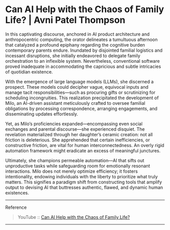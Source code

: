 # Can AI Help with the Chaos of Family Life? | Avni Patel Thompson

In this captivating discourse, anchored in AI product architecture and anthropocentric computing, the orator delineates a tumultuous afternoon that catalyzed a profound epiphany regarding the cognitive burden contemporary parents endure. Inundated by disjointed familial logistics and incessant disruptions, she initially endeavored to delegate family orchestration to an inflexible system. Nevertheless, conventional software proved inadequate in accommodating the capricious and subtle intricacies of quotidian existence.

With the emergence of large language models (LLMs), she discerned a prospect. These models could decipher vague, equivocal inputs and manage tacit responsibilities—such as procuring gifts or scrutinizing for scheduling incongruities. This realization precipitated the development of Milo, an AI-driven assistant meticulously crafted to oversee familial obligations by processing correspondence, arranging engagements, and disseminating updates effortlessly.

Yet, as Milo’s proficiencies expanded—encompassing even social exchanges and parental discourse—she experienced disquiet. The revelation materialized through her daughter’s ceramic creation: not all friction is deleterious. She apprehended that certain inefficiencies, or constructive friction, are vital for human interconnectedness. An overly rigid automation framework might eradicate an excess of meaningful junctures.

Ultimately, she champions permeable automation—AI that sifts out unproductive tasks while safeguarding room for emotionally resonant interactions. Milo does not merely optimize efficiency; it fosters intentionality, endowing individuals with the liberty to prioritize what truly matters. This signifies a paradigm shift from constructing tools that amplify output to devising AI that buttresses authentic, flawed, and dynamic human existences.

---

Reference
> YouTube :: [Can AI Help with the Chaos of Family Life?](https://www.youtube.com/watch?v=h6gBU7BnQeY)

---
